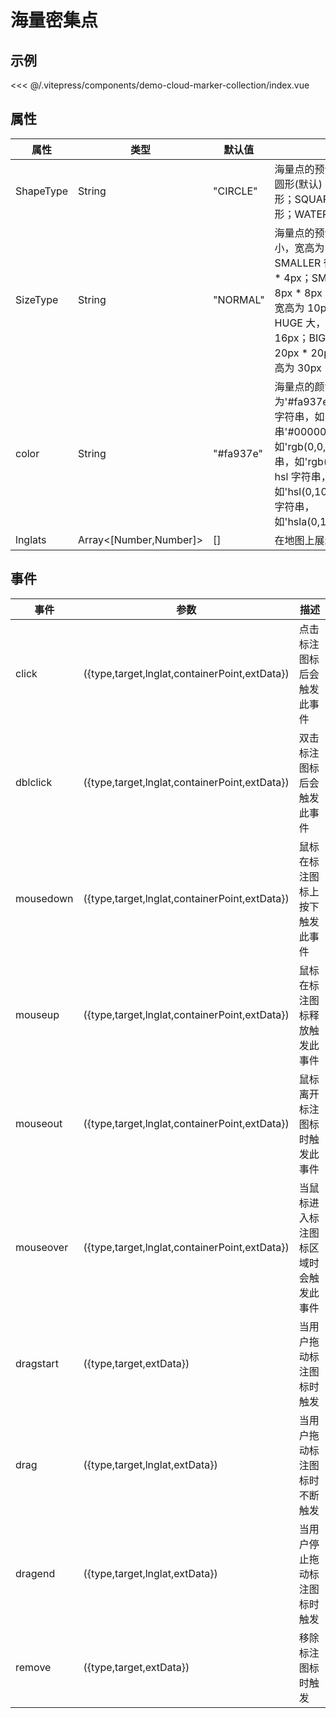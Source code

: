 # 海量密集点

## 示例

<demo-cloud-marker-collection></demo-cloud-marker-collection>

<code-details>
<<< @/.vitepress/components/demo-cloud-marker-collection/index.vue
</code-details>

## 属性

| 属性 | 类型 | 默认值 | 说明 |
| --- | --- | --- | --- |
| ShapeType | String | "CIRCLE" | 海量点的预设形状。CIRCLE 圆形(默认)；RHOMBUS 星形；SQUARE 方形；STAR 菱形；WATERDROP 滴状 |
| SizeType | String | "NORMAL" | 海量点的预设尺寸。TINY 超小，宽高为 2px \* 2px；SMALLER 很小，宽高为 4px \* 4px；SMALL 小，宽高为 8px \* 8px；NORMAL 正常，宽高为 10px \* 10px(默认)；HUGE 大，宽高为 16px \* 16px；BIGGER 很大，宽高为 20px \* 20px；BIG 超大，宽高为 30px \* 30px |
| color | String | "#fa937e" | 海量点的颜色，默认为'#fa937e'，同时支持颜色字符串，如'red'；哈希字符串'#000000'；rgb 字符串，如'rgb(0,0,0)’；rgba 字符串，如'rgb(255,0,0,0.1)'；hsl 字符串，如'hsl(0,100%,50%)'；hsla 字符串，如'hsla(0,100%,50%,0.4)'。 |
| lnglats | Array<[Number,Number]> | [] | 在地图上展示的点坐标集合 |

## 事件

| 事件      | 参数                                          | 描述                                 |
| --------- | --------------------------------------------- | ------------------------------------ |
| click     | ({type,target,lnglat,containerPoint,extData}) | 点击标注图标后会触发此事件           |
| dblclick  | ({type,target,lnglat,containerPoint,extData}) | 双击标注图标后会触发此事件           |
| mousedown | ({type,target,lnglat,containerPoint,extData}) | 鼠标在标注图标上按下触发此事件       |
| mouseup   | ({type,target,lnglat,containerPoint,extData}) | 鼠标在标注图标释放触发此事件         |
| mouseout  | ({type,target,lnglat,containerPoint,extData}) | 鼠标离开标注图标时触发此事件         |
| mouseover | ({type,target,lnglat,containerPoint,extData}) | 当鼠标进入标注图标区域时会触发此事件 |
| dragstart | ({type,target,extData})                       | 当用户拖动标注图标时触发             |
| drag      | ({type,target,lnglat,extData})                | 当用户拖动标注图标时不断触发         |
| dragend   | ({type,target,lnglat,extData})                | 当用户停止拖动标注图标时触发         |
| remove    | ({type,target,extData})                       | 移除标注图标时触发                   |
